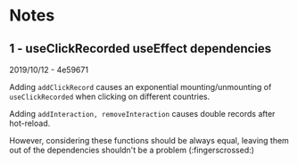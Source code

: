 # Notes

## 1 - useClickRecorded useEffect dependencies

2019/10/12 - 4e59671

Adding `addClickRecord` causes an exponential mounting/unmounting of `useClickRecorded` when clicking on different countries.

Adding `addInteraction, removeInteraction` causes double records after hot-reload.

However, considering these functions should be always equal, leaving them out of the dependencies shouldn't be a problem (:fingerscrossed:)
